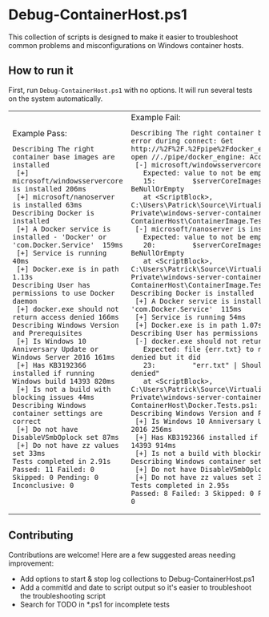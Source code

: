 # Debug-ContainerHost.ps1
This collection of scripts is designed to make it easier to troubleshoot common problems and misconfigurations on Windows container hosts.


## How to run it
First, run `Debug-ContainerHost.ps1` with no options. It will run several tests on the system automatically.

<table>
<tr>
<td>
Example Pass:

```none
Describing The right container base images are installed
 [+] microsoft/windowsservercore is installed 206ms
 [+] microsoft/nanoserver is installed 63ms
Describing Docker is installed
 [+] A Docker service is installed - 'Docker' or 'com.Docker.Service'  159ms
 [+] Service is running 40ms
 [+] Docker.exe is in path 1.13s
Describing User has permissions to use Docker daemon
 [+] docker.exe should not return access denied 166ms
Describing Windows Version and Prerequisites
 [+] Is Windows 10 Anniversary Update or Windows Server 2016 161ms
 [+] Has KB3192366 installed if running Windows build 14393 820ms
 [+] Is not a build with blocking issues 44ms
Describing Windows container settings are correct
 [+] Do not have DisableVSmbOplock set 87ms
 [+] Do not have zz values set 33ms
Tests completed in 2.91s
Passed: 11 Failed: 0 Skipped: 0 Pending: 0 Inconclusive: 0
```

</td>
<td>
Example Fail:

```none
Describing The right container base images are installed
error during connect: Get http://%2F%2F.%2Fpipe%2Fdocker_engine/v1.25/images/json: open //./pipe/docker_engine: Access is denied.
 [-] microsoft/windowsservercore is installed 196ms
   Expected: value to not be empty
   15:         $serverCoreImages | Should Not BeNullOrEmpty
   at <ScriptBlock>, C:\Users\Patrick\Source\Virtualization-Documentation-Private\windows-server-container-tools\Debug-ContainerHost\ContainerImage.Tests.ps1: line 15
 [-] microsoft/nanoserver is installed 69ms
   Expected: value to not be empty
   20:         $serverCoreImages | Should Not BeNullOrEmpty
   at <ScriptBlock>, C:\Users\Patrick\Source\Virtualization-Documentation-Private\windows-server-container-tools\Debug-ContainerHost\ContainerImage.Tests.ps1: line 20
Describing Docker is installed
 [+] A Docker service is installed - 'Docker' or 'com.Docker.Service'  115ms
 [+] Service is running 54ms
 [+] Docker.exe is in path 1.07s
Describing User has permissions to use Docker daemon
 [-] docker.exe should not return access denied 126ms
   Expected: file {err.txt} to not contain access is denied but it did
   23:         "err.txt" | Should Not Contain "access is denied"
   at <ScriptBlock>, C:\Users\Patrick\Source\Virtualization-Documentation-Private\windows-server-container-tools\Debug-ContainerHost\Docker.Tests.ps1: line 23
Describing Windows Version and Prerequisites
 [+] Is Windows 10 Anniversary Update or Windows Server 2016 256ms
 [+] Has KB3192366 installed if running Windows build 14393 914ms
 [+] Is not a build with blocking issues 31ms
Describing Windows container settings are correct
 [+] Do not have DisableVSmbOplock set 79ms
 [+] Do not have zz values set 35ms
Tests completed in 2.95s
Passed: 8 Failed: 3 Skipped: 0 Pending: 0 Inconclusive: 0
```

</td>
</tr>
</table>


## Contributing
Contributions are welcome! Here are a few suggested areas needing improvement:
- Add options to start & stop log collections to Debug-ContainerHost.ps1
- Add a commitId and date to script output so it's easier to troubleshoot the troubleshooting script
- Search for TODO in *.ps1 for incomplete tests